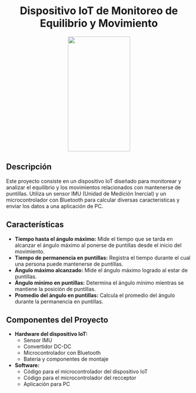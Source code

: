 <div align="Center">
  <h1>Dispositivo IoT de Monitoreo de Equilibrio y Movimiento</h1>
  <p float="left">
    <img src="https://i.imgur.com/QgZnqLW.png" width="169" height="312">
  </p>
</div>

## Descripción
Este proyecto consiste en un dispositivo IoT diseñado para monitorear y analizar el equilibrio y los movimientos relacionados con mantenerse de puntillas. Utiliza un sensor IMU (Unidad de Medición Inercial) y un microcontrolador con Bluetooth para calcular diversas caracteristicas y enviar los datos a una aplicación de PC.

## Características
- **Tiempo hasta el ángulo máximo:** Mide el tiempo que se tarda en alcanzar el ángulo máximo al ponerse de puntillas desde el inicio del movimiento.
- **Tiempo de permanencia en puntillas:** Registra el tiempo durante el cual una persona puede mantenerse de puntillas.
- **Ángulo máximo alcanzado:** Mide el ángulo máximo logrado al estar de puntillas.
- **Ángulo mínimo en puntillas:** Determina el ángulo mínimo mientras se mantiene la posición de puntillas.
- **Promedio del ángulo en puntillas:** Calcula el promedio del ángulo durante la permanencia en puntillas.

## Componentes del Proyecto
- **Hardware del dispositivo IoT:**
  - Sensor IMU
  - Convertidor DC-DC
  - Microcontrolador con Bluetooth
  - Batería y componentes de montaje
- **Software:**
  - Código para el microcontrolador del dispositivo IoT
  - Código para el microcontrolador del recceptor
  - Aplicación para PC
  
